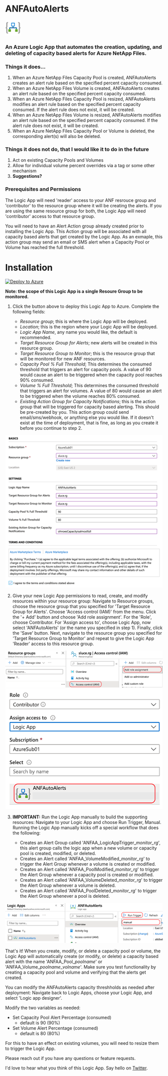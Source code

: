 

# ANFAutoAlerts

<img src="./img/10201-icon-service-Logic-Apps.svg" alt="Logic App Icon" height="50">

### An Azure Logic App that automates the creation, updating, and deleting of capacity based alerts for Azure NetApp Files.

### Things it does...

1. When an Azure NetApp Files Capacity Pool is created, ANFAutoAlerts creates an alert rule based on the specified percent capacity consumed.
2. When an Azure NetApp Files Volume is created, ANFAutoAlerts creates an alert rule based on the specified percent capacity consumed.
3. When an Azure NetApp Files Capacity Pool is resized, ANFAutoAlerts modifies an alert rule based on the specified percent capacity consumed. If the alert rule does not exist, it will be created.
4. When an Azure NetApp Files Volume is resized, ANFAutoAlerts modifies an alert rule based on the specified percent capacity consumed. If the alert rule does not exist, it will be created.
5. When an Azure NetApp Files Capacity Pool or Volume is deleted, the corresponding alert(s) will also be deleted.

### Things it does not do, that I would like it to do in the future

1. Act on existing Capacity Pools and Volumes
2. Allow for individual volume percent overrides via a tag or some other mechanism
3. **Suggestions?**

### Prerequisites and Permissions

The Logic App will need 'reader' access to your ANF resrouce group and 'contributor' to the resource group where it will be creating the alerts. If you are using the same resource group for both, the Logic App will need 'contributor' access to that resource group.

You will need to have an Alert Action group already created prior to installing the Logic App. This Action group will be associated with all capacity based alerts that get created by the Logic App. As an exmaple, this action group may send an email or SMS alert when a Capacity Pool or Volume has reached the full threshold.

# Installation
[![Deploy to Azure](https://aka.ms/deploytoazurebutton)](https://portal.azure.com/#create/Microsoft.Template/uri/https%3A%2F%2Fraw.githubusercontent.com%2FANFTechTeam%2FANFAutoAlerts%2Fmaster%2Fanfautoalerts.json)

**Note: the scope of this Logic App is a single Resoure Group to be monitored.**

1. Click the button above to deploy this Logic App to Azure. Complete the following fields:

	* *Resource group*; this is where the Logic App will be deployed.
	* *Location*; this is the region where your Logic App will be deployed.
	* *Logic App Name*, any name you would like, the default is recommended.
	* *Target Resource Group for Alerts*; new alerts will be created in this resource group.
	* *Target Resource Group to Monitor*; this is the resource group that will be monitored for new ANF resources.
   * *Capacity Pool % Full Threshold*; This determines the consumed threshold that triggers an alert for capacity pools. A value of 90 would cause an alert to be triggered when the capacity pool reaches 90% consumed.
   * *Volume % Full Threshold*; This determines the consumed threshold that triggers an alert for volumes. A value of 80 would cause an alert to be triggered when the volume reaches 80% consumed.
	* *Existing Action Group for Capacity Notifications*; this is the action group that will be triggered for capacity based alerting. This should be pre-created by you. This action group could send email/sms/webhook, or anything else you would like. If it doesn't exist at the time of deployment, that is fine, as long as you create it before you continue to step 2.

![Deploy Fields](./img/deploy.png)

2. Give your new Logic App permissions to read, create, and modify resources within your resource group: Navigate to Resource groups, choose the resource group that you specified for 'Target Resource Group for Alerts'. Choose 'Access control (IAM)' from the menu. Click the '+ Add' button and choose 'Add role assignment'. For the 'Role', choose Contributor. For 'Assign access to', choose Logic App, now select 'ANFAutoAlerts' (or the name you specified in step 1). Finally, click the 'Save' button. Next, navigate to the resource group you specified for 'Target Resource Group to Monitor' and repeat to give the Logic App 'Reader' access to this resource group.

![Add Role to RG](./img/addrole.png)
![Choose Logic App](./img/chooselogicapp.png)

3. **IMPORTANT:** Run the Logic App manually to build the supporting resources: Navigate to your Logic App and choose Run Trigger, Manual.
   Running the Logic App manually kicks off a special workflow that does the following:
   
   * Creates an Alert Group called 'ANFAA_LogicAppTrigger\_*monitor_rg*', this alert group calls the logic app when a new volume or capacity pool is created, modified, or deleted.
   * Creates an Alert called 'ANFAA_VolumeModified\_*monitor_rg*' to trigger the Alert Group whenever a volume is created or modified.
   * Creates an Alert called 'ANFAA_PoolModified\_*monitor_rg*' to trigger the Alert Group whenever a capacity pool is created or modified.
   * Creates an Alert called 'ANFAA_VolumeDeleted\_*monitor_rg*' to trigger the Alert Group whenever a volume is deleted.
   * Creates an Alert called 'ANFAA_PoolDeleted\_*monitor_rg*' to trigger the Alert Group whenever a pool is deleted.
   
![Manual Trigger](./img/manualtrigger.png)

That's it! When you create, modify, or delete a capacity pool or volume, the Logic App will automatically create (or modify, or delete) a capacity based alert with the name 'ANFAA\_Pool\_*poolname*' or 'ANFAA\_Volume\_*poolname*_*volname*'. Make sure you test functionality by creating a capacity pool and volume and verifying that the alerts get created.

You can modify the ANFAutoAlerts capacity threshholds as needed after deployment: Navigate back to Logic Apps, choose your Logic App, and select 'Logic app designer'. 
	
Modify the two variables as needed:

   * Set Capacity Pool Alert Percentage (consumed)
      * default is 90 (90%)
   * Set Volume Alert Percentage (consumed)
      * default is 80 (80%) 

For this to have an effect on existing volumes, you will need to resize them to trigger the Logic App.

Please reach out if you have any questions or feature requests.

I'd love to hear what you think of this Logic App. Say hello on [Twitter](https://twitter.com/seanluce).
